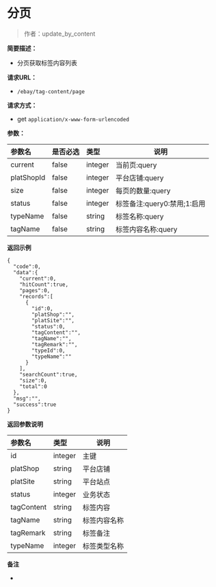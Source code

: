 # 分页

> 作者：update_by_content

**简要描述：** 

- 分页获取标签内容列表

**请求URL：** 
- ` /ebay/tag-content/page `
  
**请求方式：**
- get `application/x-www-form-urlencoded` 

**参数：** 

|参数名|是否必选|类型|说明|
|:----    |:---|:----- |-----   |
|current |false  |integer |当前页:query |
|platShopId |false  |integer |平台店铺:query |
|size |false  |integer |每页的数量:query |
|status |false  |integer |标签备注:query0:禁用;1:启用 |
|typeName |false  |string |标签名称:query |
|tagName |false  |string |标签内容名称:query |

 **返回示例**

``` 
{
  "code":0,
  "data":{
    "current":0,
    "hitCount":true,
    "pages":0,
    "records":[
      {
        "id":0,
        "platShop":"",
        "platSite":"",
        "status":0,
        "tagContent":"",
        "tagName":"",
        "tagRemark":"",
        "typeId":0,
        "typeName":""
      }
    ],
    "searchCount":true,
    "size":0,
    "total":0
  },
  "msg":"",
  "success":true
}
```

 **返回参数说明** 

|参数名|类型|说明|
|:-----  |:-----|----- |
|id |integer  |主键
|platShop |string  |平台店铺
|platSite |string  |平台站点
|status |integer  |业务状态
|tagContent |string  |标签内容
|tagName |string  |标签内容名称
|tagRemark |string  |标签备注
|typeName |integer  |标签类型名称

 **备注** 

-